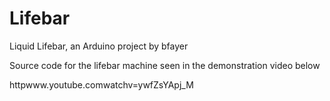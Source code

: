 Lifebar
=======

Liquid Lifebar, an Arduino project by bfayer

Source code for the lifebar machine seen in the demonstration video below

httpwww.youtube.comwatchv=ywfZsYApj_M


